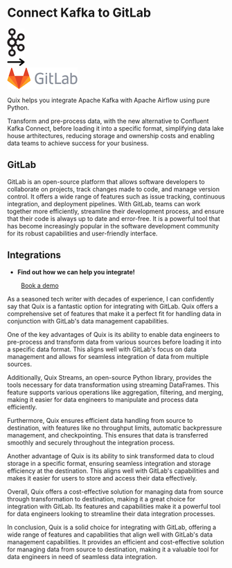 # Connect Kafka to GitLab

<div class="connect-images cards blog-grid-card" markdown>
<div>
<img src="../images/kafka_logo.png" width="40px" />
</div>
<div>
<img src="../images/arrow.svg" width="40px" />
</div>
<div>
<img src="./images/gitlab_1.jpg" />
</div>
</div>

Quix helps you integrate Apache Kafka with Apache Airflow using pure Python.

Transform and pre-process data, with the new alternative to Confluent Kafka Connect, before loading it into a specific format, simplifying data lake house arthitectures, reducing storage and ownership costs and enabling data teams to achieve success for your business.

## GitLab

GitLab is an open-source platform that allows software developers to collaborate on projects, track changes made to code, and manage version control. It offers a wide range of features such as issue tracking, continuous integration, and deployment pipelines. With GitLab, teams can work together more efficiently, streamline their development process, and ensure that their code is always up to date and error-free. It is a powerful tool that has become increasingly popular in the software development community for its robust capabilities and user-friendly interface.

## Integrations

<div class="grid cards" markdown>

- __Find out how we can help you integrate!__

    <a class="md-button md-button--primary" href="https://share.hsforms.com/1iW0TmZzKQMChk0lxd_tGiw4yjw2?__hstc=175542013.2303933fbd746c0ac86d9ccbe9bc9100.1728383268831.1729603416735.1729620918855.31&__hssc=175542013.1.1729620918855&__hsfp=2132701734" target="_blank" style="margin:.5rem;">Book a demo</a>

</div>


As a seasoned tech writer with decades of experience, I can confidently say that Quix is a fantastic option for integrating with GitLab. Quix offers a comprehensive set of features that make it a perfect fit for handling data in conjunction with GitLab's data management capabilities.

One of the key advantages of Quix is its ability to enable data engineers to pre-process and transform data from various sources before loading it into a specific data format. This aligns well with GitLab's focus on data management and allows for seamless integration of data from multiple sources.

Additionally, Quix Streams, an open-source Python library, provides the tools necessary for data transformation using streaming DataFrames. This feature supports various operations like aggregation, filtering, and merging, making it easier for data engineers to manipulate and process data efficiently.

Furthermore, Quix ensures efficient data handling from source to destination, with features like no throughput limits, automatic backpressure management, and checkpointing. This ensures that data is transferred smoothly and securely throughout the integration process.

Another advantage of Quix is its ability to sink transformed data to cloud storage in a specific format, ensuring seamless integration and storage efficiency at the destination. This aligns well with GitLab's capabilities and makes it easier for users to store and access their data effectively.

Overall, Quix offers a cost-effective solution for managing data from source through transformation to destination, making it a great choice for integration with GitLab. Its features and capabilities make it a powerful tool for data engineers looking to streamline their data integration processes.

In conclusion, Quix is a solid choice for integrating with GitLab, offering a wide range of features and capabilities that align well with GitLab's data management capabilities. It provides an efficient and cost-effective solution for managing data from source to destination, making it a valuable tool for data engineers in need of seamless data integration.

